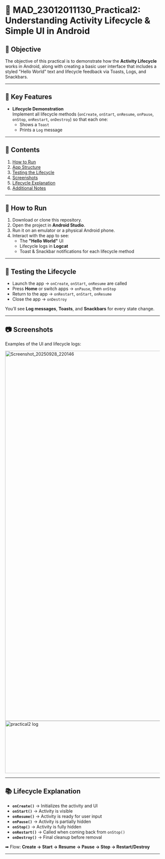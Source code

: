 # 📘 MAD_23012011130_Practical2:  Understanding Activity Lifecycle & Simple UI in Android

## 🎯 Objective
The objective of this practical is to demonstrate how the **Activity Lifecycle** works in Android, along with creating a basic user interface that includes a styled "Hello World" text and lifecycle feedback via Toasts, Logs, and Snackbars.

---

## 🔑 Key Features
- **Lifecycle Demonstration**  
  Implement all lifecycle methods (`onCreate`, `onStart`, `onResume`, `onPause`, `onStop`, `onRestart`, `onDestroy`) so that each one:  
  - Shows a `Toast`  
  - Prints a `Log` message  

---

## 📑 Contents
1. [How to Run](#how-to-run)  
2. [App Structure](#app-structure)  
3. [Testing the Lifecycle](#testing-the-lifecycle)  
4. [Screenshots](#screenshots)  
5. [Lifecycle Explanation](#lifecycle-explanation)  
6. [Additional Notes](#additional-notes)  

---

## 🚀 How to Run
1. Download or clone this repository.  
2. Open the project in **Android Studio**.  
3. Run it on an emulator or a physical Android phone.  
4. Interact with the app to see:  
   - The **"Hello World"** UI  
   - Lifecycle logs in **Logcat**  
   - Toast & Snackbar notifications for each lifecycle method  

---

## 🔄 Testing the Lifecycle
- Launch the app → `onCreate`, `onStart`, `onResume` are called  
- Press **Home** or switch apps → `onPause`, then `onStop`  
- Return to the app → `onRestart`, `onStart`, `onResume`  
- Close the app → `onDestroy`  

You’ll see **Log messages**, **Toasts**, and **Snackbars** for every state change.  

---

## 📷 Screenshots
Examples of the UI and lifecycle logs:  

<p float="left">
  <img width="540" height="1200" alt="Screenshot_20250928_220146" src="https://github.com/user-attachments/assets/f521a66c-cd7e-4967-9ede-8e22ff138d6a" />

  <img width="1460" height="170" alt="practical2 log" src="https://github.com/user-attachments/assets/3d4b8232-125d-4407-92dc-9fb2a2dda50b" />

</p>  

---

## 📚 Lifecycle Explanation
- **`onCreate()`** → Initializes the activity and UI  
- **`onStart()`** → Activity is visible  
- **`onResume()`** → Activity is ready for user input  
- **`onPause()`** → Activity is partially hidden  
- **`onStop()`** → Activity is fully hidden  
- **`onRestart()`** → Called when coming back from `onStop()`  
- **`onDestroy()`** → Final cleanup before removal  

➡ Flow: **Create → Start → Resume → Pause → Stop → Restart/Destroy**  

---

